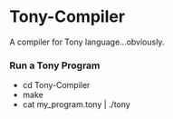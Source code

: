 # Tony-Compiler
A compiler for Tony language...obviously.

### Run a Tony Program
- cd Tony-Compiler
- make
- cat my_program.tony | ./tony